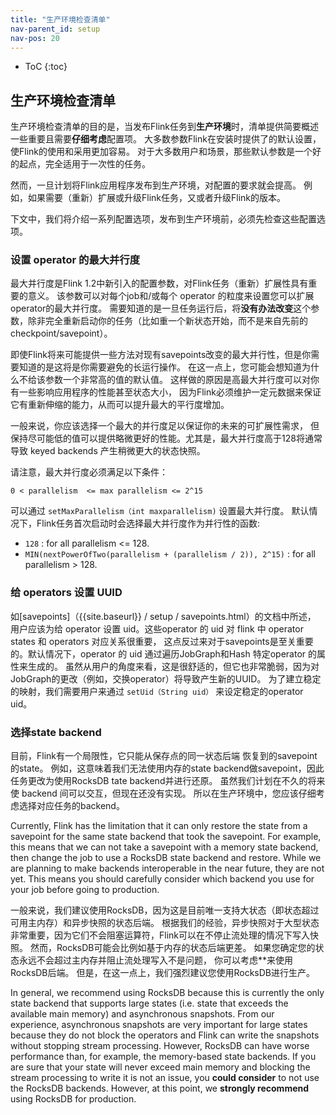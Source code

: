 ```yaml
---
title: "生产环境检查清单"
nav-parent_id: setup
nav-pos: 20
---
```

<!--
Licensed to the Apache Software Foundation (ASF) under one
or more contributor license agreements.  See the NOTICE file
distributed with this work for additional information
regarding copyright ownership.  The ASF licenses this file
to you under the Apache License, Version 2.0 (the
"License"); you may not use this file except in compliance
with the License.  You may obtain a copy of the License at

  http://www.apache.org/licenses/LICENSE-2.0

Unless required by applicable law or agreed to in writing,
software distributed under the License is distributed on an
"AS IS" BASIS, WITHOUT WARRANTIES OR CONDITIONS OF ANY
KIND, either express or implied.  See the License for the
specific language governing permissions and limitations
under the License.
-->

* ToC
{:toc}

## 生产环境检查清单

生产环境检查清单的目的是，当发布Flink任务到**生产环境**时，清单提供简要概述一些重要且需要**仔细考虑**配置项。 
大多数参数Flink在安装时提供了的默认设置，使Flink的使用和采用更加容易。 
对于大多数用户和场景，那些默认参数是一个好的起点，完全适用于一次性的任务。 

然而，一旦计划将Flink应用程序发布到生产环境，对配置的要求就会提高。 
例如，如果需要（重新）扩展或升级Flink任务，又或者升级Flink的版本。 

下文中，我们将介绍一系列配置选项，发布到生产环境前，必须先检查这些配置选项。

### 设置 operator 的最大并行度

最大并行度是Flink 1.2中新引入的配置参数，对Flink任务（重新）扩展性具有重要的意义。
该参数可以对每个job和/或每个 operator 的粒度来设置您可以扩展operator的最大并行度。
需要知道的是一旦任务运行后，将**没有办法改变**这个参数，除非完全重新启动你的任务（比如重一个新状态开始，而不是来自先前的checkpoint/savepoint）。

即使Flink将来可能提供一些方法对现有savepoints改变的最大并行性，但是你需要知道的是这将是你需要避免的长运行操作。
在这一点上，您可能会想知道为什么不给该参数一个非常高的值的默认值。
这样做的原因是高最大并行度可以对你有一些影响应用程序的性能甚至状态大小，
因为Flink必须维护一定元数据来保证它有重新伸缩的能力，从而可以提升最大的平行度增加。

一般来说，你应该选择一个最大的并行度足以保证你的未来的可扩展性需求，
但保持尽可能低的值可以提供略微更好的性能。尤其是，最大并行度高于128将通常导致 keyed backends 产生稍微更大的状态快照。

请注意，最大并行度必须满足以下条件： 

`0 < parallelism  <= max parallelism <= 2^15`

可以通过 `setMaxParallelism（int maxparallelism)` 设置最大并行度。 
默认情况下，Flink任务首次启动时会选择最大并行度作为并行性的函数: 

- `128` : for all parallelism <= 128.
- `MIN(nextPowerOfTwo(parallelism + (parallelism / 2)), 2^15)` : for all parallelism > 128.

### 给 operators 设置 UUID

如[savepoints]（{{site.baseurl}} / setup / savepoints.html）的文档中所述，
用户应该为给 operator 设置 uid。这些operator 的 uid 对 flink 中 operator states 和 operators 对应关系很重要，
这点反过来对于savepoints是至关重要的。默认情况下，operator 的 uid 通过遍历JobGraph和Hash 特定operator 的属性来生成的。
虽然从用户的角度来看，这是很舒适的，但它也非常脆弱，因为对JobGraph的更改（例如，交换operator）将导致产生新的UUID。 
为了建立稳定的映射，我们需要用户来通过 `setUid（String uid）` 来设定稳定的operator uid。 

### 选择state backend
目前，Flink有一个局限性，它只能从保存点的同一状态后端 恢复到的savepoint的state。 
例如，这意味着我们无法使用内存的state backend做savepoint，因此任务更改为使用RocksDB tate backend并进行还原。 
虽然我们计划在不久的将来使 backend 间可以交互，但现在还没有实现。 所以在生产环境中，您应该仔细考虑选择对应任务的backend。

Currently, Flink has the limitation that it can only restore the state from a savepoint for the same state backend that
took the savepoint. For example, this means that we can not take a savepoint with a memory state backend, then change
the job to use a RocksDB state backend and restore. While we are planning to make backends interoperable in the near
future, they are not yet. This means you should carefully consider which backend you use for your job before going to
production.

一般来说，我们建议使用RocksDB，因为这是目前唯一支持大状态（即状态超过可用主内存）和异步快照的状态后端。 根据我们的经验，异步快照对于大型状态非常重要，因为它们不会阻塞运算符，Flink可以在不停止流处理的情况下写入快照。 然而，RocksDB可能会比例如基于内存的状态后端更差。 如果您确定您的状态永远不会超过主内存并阻止流处理写入不是问题，
你可以考虑**来使用RocksDB后端。 但是，在这一点上，我们强烈建议您使用RocksDB进行生产。

In general, we recommend using RocksDB because this is currently the only state backend that supports large states (i.e.
state that exceeds the available main memory) and asynchronous snapshots. From our experience, asynchronous snapshots are
very important for large states because they do not block the operators and Flink can write the snapshots without stopping 
stream processing. However, RocksDB can have worse performance than, for example, the memory-based state backends. If
you are sure that your state will never exceed main memory and blocking the stream processing to write it is not an issue,
you **could consider** to not use the RocksDB backends. However, at this point, we **strongly recommend** using RocksDB
for production.